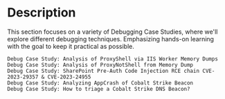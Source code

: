 # Description

This section focuses on a variety of Debugging Case Studies, where we'll explore different debugging techniques. Emphasizing hands-on learning with the goal to keep it practical as possible.

```
Debug Case Study: Analysis of ProxyShell via IIS Worker Memory Dumps
Debug Case Study: Analysis of ProxyNotShell from Memory Dump
Debug Case Study: SharePoint Pre-Auth Code Injection RCE chain CVE-2023-29357 & CVE-2023-24955
Debug Case Study: Analyzing AppCrash of Cobalt Strike Beacon
Debug Case Study: How to triage a Cobalt Strike DNS Beacon?
```
